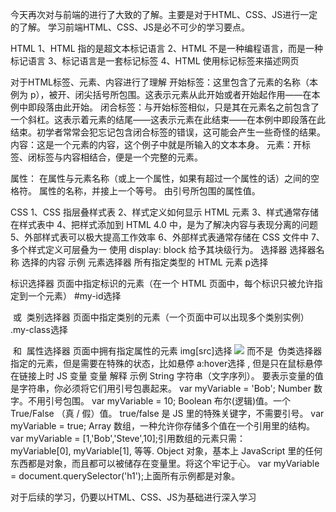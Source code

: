 今天再次对与前端的进行了大致的了解。主要是对于HTML、CSS、JS进行一定的了解。
学习前端HTML、CSS、JS是必不可少的学习要点。

HTML
1、HTML 指的是超文本标记语言 
2、HTML 不是一种编程语言，而是一种标记语言 
3、标记语言是一套标记标签 
4、HTML 使用标记标签来描述网页

对于HTML标签、元素、内容进行了理解
开始标签：这里包含了元素的名称（本例为 p），被开、闭尖括号所包围。这表示元素从此开始或者开始起作用——在本例中即段落由此开始。
闭合标签：与开始标签相似，只是其在元素名之前包含了一个斜杠。这表示着元素的结尾——这表示元素在此结束——在本例中即段落在此结束。初学者常常会犯忘记包含闭合标签的错误，这可能会产生一些奇怪的结果。
内容：这是一个元素的内容，这个例子中就是所输入的文本本身。
元素：开标签、闭标签与内容相结合，便是一个完整的元素。

属性：
在属性与元素名称（或上一个属性，如果有超过一个属性的话）之间的空格符。
属性的名称，并接上一个等号。
由引号所包围的属性值。

CSS
1、CSS 指层叠样式表 
2、样式定义如何显示 HTML 元素
3、样式通常存储在样式表中
4、把样式添加到 HTML 4.0 中，是为了解决内容与表现分离的问题
5、外部样式表可以极大提高工作效率
6、外部样式表通常存储在 CSS 文件中
7、多个样式定义可层叠为一
使用 display: block 给予其块级行为。
选择器
选择器名称 选择的内容 示例
元素选择器 所有指定类型的 HTML 元素 p选择 <p>
标识选择器 页面中指定标识的元素（在一个 HTML 页面中，每个标识只被允许指定到一个元素） #my-id选择 <p id="my-id"> 或 <a id="my-id">
类别选择器 页面中指定类别的元素（一个页面中可以出现多个类别实例） .my-class选择 <p class="my-class"> 和 <a class="my-class">
属性选择器 页面中拥有指定属性的元素 img[src]选择 <img src="myimage.png"> 而不是 <img>
伪类选择器 指定的元素，但是需要在特殊的状态，比如悬停 a:hover选择 <a>, 但是只在鼠标悬停在链接上时
JS
变量
变量 解释 示例
String 字符串（文字序列）。 要表示变量的值是字符串，你必须将它们用引号包裹起来。 var myVariable = 'Bob';
Number 数字。不用引号包围。 var myVariable = 10;
Boolean 布尔(逻辑)值。一个 True/False （真 / 假）值。 true/false 是 JS 里的特殊关键字，不需要引号。 var myVariable = true;
Array 数组，一种允许你存储多个值在一个引用里的结构。 var myVariable = [1,'Bob','Steve',10];引用数组的元素只需：myVariable[0], myVariable[1], 等等.
Object 对象，基本上 JavaScript 里的任何东西都是对象，而且都可以被储存在变量里。将这个牢记于心。 var myVariable = document.querySelector('h1');上面所有示例都是对象。

对于后续的学习，仍要以HTML、CSS、JS为基础进行深入学习

